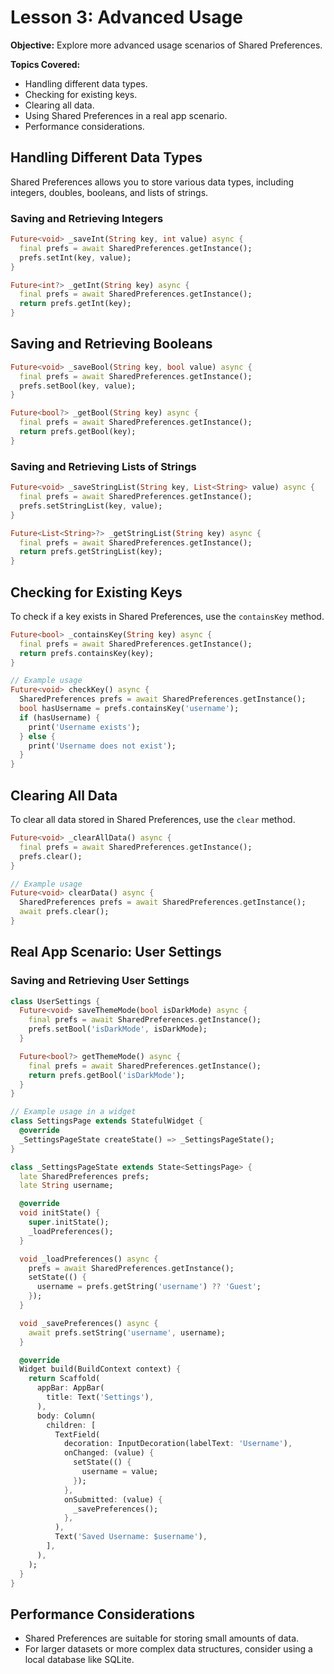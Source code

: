 # Lesson 3: Advanced Usage

**Objective:** Explore more advanced usage scenarios of Shared Preferences.

**Topics Covered:**

- Handling different data types.
- Checking for existing keys.
- Clearing all data.
- Using Shared Preferences in a real app scenario.
- Performance considerations.

## Handling Different Data Types

Shared Preferences allows you to store various data types, including integers, doubles, booleans, and lists of strings.

### Saving and Retrieving Integers

```dart
Future<void> _saveInt(String key, int value) async {
  final prefs = await SharedPreferences.getInstance();
  prefs.setInt(key, value);
}

Future<int?> _getInt(String key) async {
  final prefs = await SharedPreferences.getInstance();
  return prefs.getInt(key);
}
```

## Saving and Retrieving Booleans

```dart
Future<void> _saveBool(String key, bool value) async {
  final prefs = await SharedPreferences.getInstance();
  prefs.setBool(key, value);
}

Future<bool?> _getBool(String key) async {
  final prefs = await SharedPreferences.getInstance();
  return prefs.getBool(key);
}
```

### Saving and Retrieving Lists of Strings

```dart
Future<void> _saveStringList(String key, List<String> value) async {
  final prefs = await SharedPreferences.getInstance();
  prefs.setStringList(key, value);
}

Future<List<String>?> _getStringList(String key) async {
  final prefs = await SharedPreferences.getInstance();
  return prefs.getStringList(key);
}
```

## Checking for Existing Keys

To check if a key exists in Shared Preferences, use the `containsKey` method.

```dart
Future<bool> _containsKey(String key) async {
  final prefs = await SharedPreferences.getInstance();
  return prefs.containsKey(key);
}

// Example usage
Future<void> checkKey() async {
  SharedPreferences prefs = await SharedPreferences.getInstance();
  bool hasUsername = prefs.containsKey('username');
  if (hasUsername) {
    print('Username exists');
  } else {
    print('Username does not exist');
  }
}
```

## Clearing All Data

To clear all data stored in Shared Preferences, use the `clear` method.

```dart
Future<void> _clearAllData() async {
  final prefs = await SharedPreferences.getInstance();
  prefs.clear();
}

// Example usage
Future<void> clearData() async {
  SharedPreferences prefs = await SharedPreferences.getInstance();
  await prefs.clear();
}
```

## Real App Scenario: User Settings

### Saving and Retrieving User Settings

```dart
class UserSettings {
  Future<void> saveThemeMode(bool isDarkMode) async {
    final prefs = await SharedPreferences.getInstance();
    prefs.setBool('isDarkMode', isDarkMode);
  }

  Future<bool?> getThemeMode() async {
    final prefs = await SharedPreferences.getInstance();
    return prefs.getBool('isDarkMode');
  }
}

// Example usage in a widget
class SettingsPage extends StatefulWidget {
  @override
  _SettingsPageState createState() => _SettingsPageState();
}

class _SettingsPageState extends State<SettingsPage> {
  late SharedPreferences prefs;
  late String username;

  @override
  void initState() {
    super.initState();
    _loadPreferences();
  }

  void _loadPreferences() async {
    prefs = await SharedPreferences.getInstance();
    setState(() {
      username = prefs.getString('username') ?? 'Guest';
    });
  }

  void _savePreferences() async {
    await prefs.setString('username', username);
  }

  @override
  Widget build(BuildContext context) {
    return Scaffold(
      appBar: AppBar(
        title: Text('Settings'),
      ),
      body: Column(
        children: [
          TextField(
            decoration: InputDecoration(labelText: 'Username'),
            onChanged: (value) {
              setState(() {
                username = value;
              });
            },
            onSubmitted: (value) {
              _savePreferences();
            },
          ),
          Text('Saved Username: $username'),
        ],
      ),
    );
  }
}
```

## Performance Considerations

- Shared Preferences are suitable for storing small amounts of data.
- For larger datasets or more complex data structures, consider using a local database like SQLite.
